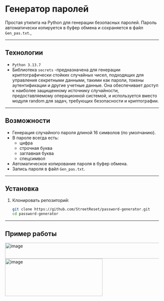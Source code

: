 # Генератор паролей

Простая утилита на Python для генерации безопасных паролей.
Пароль автоматически копируется в буфер обмена и сохраняется в файл `Gen_pas.txt`.,

---

## Технологии
- `Python 3.13.7`
- Библиотека `secrets`
  -предназначена для генерации криптографически стойких случайных чисел,
  подходящих для управления секретными данными, такими как пароли, токены аутентификации и другие учетные данные.
  Она обеспечивает доступ к наиболее защищенному источнику случайности, предоставляемому операционной системой, и используется вместо модуля random для задач, требующих безопасности и криптографии. 

---

## Возможности
- Генерация случайного пароля длиной 16 символов (по умолчанию).
- В пароле всегда есть:
  - цифра
  - строчная буква
  - заглавная буква
  - спецсимвол
- Автоматическое копирование пароля в буфер обмена.
- Запись пароля в файл `Gen_pas.txt`.

---

## Установка
1. Клонировать репозиторий:
   ```bash
   git clone https://github.com/StreetReset/password-generator.git
   cd password-generator

---

## Пример работы
<img width="546" height="52" alt="image" src="https://github.com/user-attachments/assets/dae13697-05ba-4886-82ef-da6dc4bc0d39" />
<img width="319" height="123" alt="image" src="https://github.com/user-attachments/assets/56d71a6a-d0a2-4c8f-b083-3a49858d0633" />

